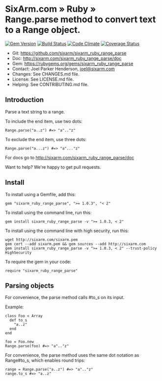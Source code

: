 # SixArm.com » Ruby » <br> Range.parse method to convert text to a Range object.

<!--HEADER-OPEN-->

[![Gem Version](https://badge.fury.io/rb/sixarm_ruby_range_parse.svg)](http://badge.fury.io/rb/sixarm_ruby_range_parse)
[![Build Status](https://travis-ci.org/SixArm/sixarm_ruby_range_parse.png)](https://travis-ci.org/SixArm/sixarm_ruby_range_parse)
[![Code Climate](https://codeclimate.com/github/SixArm/sixarm_ruby_range_parse.png)](https://codeclimate.com/github/SixArm/sixarm_ruby_range_parse)
[![Coverage Status](https://coveralls.io/repos/SixArm/sixarm_ruby_range_parse/badge.svg?branch=master&service=github)](https://coveralls.io/github/SixArm/sixarm_ruby_range_parse?branch=master)

* Git: <https://github.com/sixarm/sixarm_ruby_range_parse>
* Doc: <http://sixarm.com/sixarm_ruby_range_parse/doc>
* Gem: <https://rubygems.org/gems/sixarm_ruby_range_parse>
* Contact: Joel Parker Henderson, <joel@sixarm.com>
* Changes: See CHANGES.md file.
* License: See LICENSE.md file.
* Helping: See CONTRIBUTING.md file.

<!--HEADER-SHUT-->

## Introduction

Parse a text string to a range.

To include the end item, use two dots:

    Range.parse("a..z") #=> "a".."z"

To exclude the end item, use three dots:

    Range.parse("a...z") #=> "a"..."z"

For docs go to <http://sixarm.com/sixarm_ruby_range_parse/doc>

Want to help? We're happy to get pull requests.


<!--INSTALL-OPEN-->

## Install

To install using a Gemfile, add this:

    gem "sixarm_ruby_range_parse", ">= 1.0.3", "< 2"

To install using the command line, run this:

    gem install sixarm_ruby_range_parse -v ">= 1.0.3, < 2"

To install using the command line with high security, run this:

    wget http://sixarm.com/sixarm.pem
    gem cert --add sixarm.pem && gem sources --add http://sixarm.com
    gem install sixarm_ruby_range_parse -v ">= 1.0.3, < 2" --trust-policy HighSecurity

To require the gem in your code:

    require "sixarm_ruby_range_parse"

<!--INSTALL-SHUT-->

## Parsing objects

For convenience, the parse method calls #to_s on its input.

Example:

    class Foo < Array
      def to_s
        "a..z"
      end
    end

    foo = Foo.new
    Range.parse(foo) #=> "a".."z"

For convenience, the parse method uses the same dot notation as Range#to_s, which enables round trips:

    range = Range.parse("a..z") #=> "a".."z"
    range.to_s #=> "a..z"
